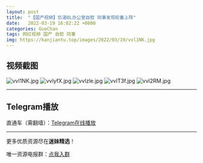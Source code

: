 ```yaml
---
layout: post
title:  "【国产视频】饥渴OL办公室自慰 同事发现轮番上阵"
date:   2022-03-19 16:02:22 +0800
categories: GuoChan
tags: 网红视频 国产 自慰 同事
img: https://kanjiantu.top/images/2022/03/19/vvl1NK.jpg
---
```



## 视频截图

![vvl1NK.jpg](https://kanjiantu.top/images/2022/03/19/vvl1NK.jpg)
![vvlyfX.jpg](https://kanjiantu.top/images/2022/03/19/vvlyfX.jpg)
![vvlzle.jpg](https://kanjiantu.top/images/2022/03/19/vvlzle.jpg)
![vvlT3f.jpg](https://kanjiantu.top/images/2022/03/19/vvlT3f.jpg)
![vvl2RM.jpg](https://kanjiantu.top/images/2022/03/19/vvl2RM.jpg)

* * *
## Telegram播放

直通车（需翻墙）：[Telegram在线播放](https://t.me/mimeijingxuan/205)

* * *
更多优质资源尽在**迷妹精选**！

唯一资源电报群：[点我入群](https://t.me/mimeijingxuan)


